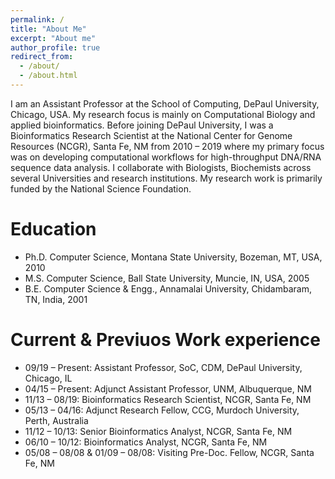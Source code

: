 ```yaml
---
permalink: /
title: "About Me"
excerpt: "About me"
author_profile: true
redirect_from: 
  - /about/
  - /about.html
---
```


I am an Assistant Professor at the School of Computing, DePaul University, Chicago, USA. My research focus is mainly on Computational Biology and applied bioinformatics. Before joining DePaul University, I was a Bioinformatics Research Scientist at the National Center for Genome Resources (NCGR), Santa Fe, NM from 2010 – 2019 where my primary focus was on developing computational workflows for high-throughput DNA/RNA sequence data analysis. I collaborate with Biologists, Biochemists across several Universities and research institutions. My research work is primarily funded by the National Science Foundation.

Education
======
* Ph.D. Computer Science, Montana State University, Bozeman, MT, USA, 2010
* M.S. Computer Science, Ball State University, Muncie, IN, USA, 2005
* B.E. Computer Science & Engg., Annamalai University, Chidambaram, TN, India, 2001

Current & Previuos Work experience
======
* 09/19 – Present: Assistant Professor, SoC, CDM, DePaul University, Chicago, IL
* 04/15 – Present: Adjunct Assistant Professor, UNM, Albuquerque, NM
* 11/13 – 08/19: Bioinformatics Research Scientist, NCGR, Santa Fe, NM
* 05/13 – 04/16: Adjunct Research Fellow, CCG, Murdoch University, Perth, Australia
* 11/12 – 10/13: Senior Bioinformatics Analyst, NCGR, Santa Fe, NM
* 06/10 – 10/12: Bioinformatics Analyst, NCGR, Santa Fe, NM
* 05/08 – 08/08 & 01/09 – 08/08: Visiting Pre-Doc. Fellow, NCGR, Santa Fe, NM
